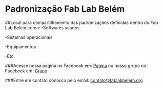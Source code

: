 # Padronização Fab Lab Belém
##Local para compartilhamento das padronizações definidas dentro do Fab Lab Belém como: 
-Softwares usados

-Sistemas operacionais

-Equipamentos

-Etc.




###Acesse nossa pagina no Facebook em: [Pagina](https://www.facebook.com/fablabbelem) ou nosso grupo no Facebook em: [Grupo](https://www.facebook.com/groups/161326217395967)

###Entre em contato conosco pelo email: contato@fablabbelem.org

